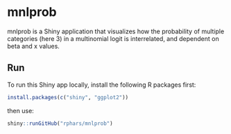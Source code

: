 # mnlprob

mnlprob is a Shiny application that visualizes how the probability of multiple categories (here 3) in a multinomial logit is interrelated, and dependent on beta and x values.

## Run

To run this Shiny app locally, install the following R packages first:

```r
install.packages(c("shiny", "ggplot2"))
```

then use:

```r
shiny::runGitHub("rphars/mnlprob")
```